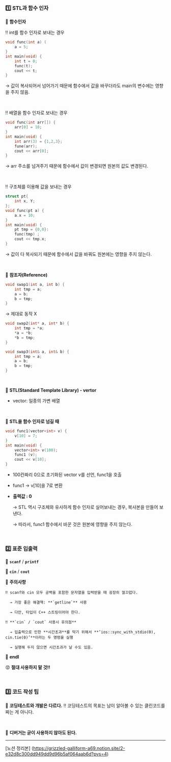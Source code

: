 ### 1️⃣ STL과 함수 인자

📌 **함수인자**

‼️ int를 함수 인자로 보내는 경우

```cpp
void func(int a) (
	a = 5;
}
int main(void) {
	int t = 0;
	func(t);
	cout << t;
}
```

→ 값이 복사되어서 넘어가기 때문에 함수에서 값을 바꾸더라도 main의 변수에는 영향을 주지 않음.

<br>

‼️ 배열을 함수 인자로 보내는 경우

```cpp
void func(int arr[]) {
	arr[0] = 10;
}
int main(void) {
	int arr(3) = {1,2,3};
	fune(arr);
	cout << arr[0];
}
```

→ arr 주소를 넘겨주기 때문에 함수에서 값이 변경되면 원본의 값도 변경된다.

<br>

‼️ 구조체를 이용해 값을 보내는 경우

```cpp
struct pt{
	int x, Y;
};
void func(pt a) {
	a.x = 10;
}
int main(void) {
	pt tmp = {0,0}:
	func(tmp) ;
	cout << tmp.x;
}
```

→ 값이 다 복사되기 때문에 함수에서 값을 바꿔도 원본에는 영향을 주지 않는다.

<br>

📌 **참조자(Reference)**

```cpp
void swap1(int a, int b) {
	int tmp = a;
	a = b;
	b = tmp;
}
```

→ 제대로 동작 X

```cpp
void swap2(int* a, int* b) {
	int tmp = *a;
	*a = *b;
	*b = tmp;
}
```

```cpp
void swap3(int& a, int& b) {
	int tmp = a;
	a = b;
	b = tmp;
}
```

<br>

📌 **STL(Standard Template Library) - vertor**

- vector: 일종의 가변 배열

<br>


📌 **STL을 함수 인자로 넘길 때**

```cpp
void func1(vector<int> v) {
	v[10] = 7;
}
int main(void) {
	vector<int> v(100);
	func1 (v);
	cout << v[10];
}
```

- 100칸짜리 0으로 초기화된 vector v를 선언, func1을 호출
- func1 → v[10]을 7로 변환
- **출력값 : 0**
    
    → STL 역시 구조체와 유사하게 함수 인자로 실어보내는 경우, 복사본을 만들어 보낸다.
    
    → 따라서, func1 함수에서 바꾼 것은 원본에 영향을 주지 않는다.
    
<br>

### 2️⃣ 표준 입출력

📌 **`scanf`** / **`printf`**

📌 **`cin`** / **`cout`**

  📌 **주의사항**

    ‼️ scanf와 cin 모두 공백을 포함한 문자열을 입력받을 때 굉장히 껄끄럽다.

      → 가장 좋은 해결책: **`getline`** 사용

      → 다만, 타입이 C++ 스트링이어야 한다.

    ‼️ **`cin` / `cout` 사용시 유의점**

      → 입출력으로 인한 **시간초과**를 막기 위해서 **‘ios::sync_with_stdio(0), cin.tie(0)’**이라는 두 명령을 실행

      → 실행해 두지 않으면 시간초과가 날 수도 있음.

📌 **endl**

  😡 **절대 사용하지 말 것!!**

<br>


### 3️⃣ 코드 작성 팁

📌 **코딩테스트와 개발은 다르다.**
  ‼️ 코딩테스트의 목표는 남이 알아볼 수 있는 클린코드를 짜는 게 아니다.

<br>

📌 **디버거는 굳이 사용하지 않아도 된다.**

---

[노션 정리본] (https://grizzled-galliform-a69.notion.site/2-e32d8c300dd949dd9d96b5af064aab6d?pvs=4)
